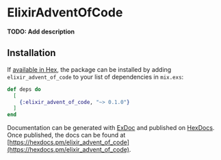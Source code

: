 # ElixirAdventOfCode

**TODO: Add description**

## Installation

If [available in Hex](https://hex.pm/docs/publish), the package can be installed
by adding `elixir_advent_of_code` to your list of dependencies in `mix.exs`:

```elixir
def deps do
  [
    {:elixir_advent_of_code, "~> 0.1.0"}
  ]
end
```

Documentation can be generated with [ExDoc](https://github.com/elixir-lang/ex_doc)
and published on [HexDocs](https://hexdocs.pm). Once published, the docs can
be found at [https://hexdocs.pm/elixir_advent_of_code](https://hexdocs.pm/elixir_advent_of_code).

